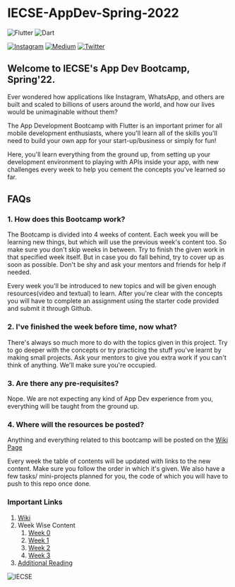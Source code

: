 # IECSE-AppDev-Spring-2022



![Flutter](https://img.shields.io/badge/Flutter-%2302569B.svg?style=for-the-badge&logo=Flutter&logoColor=white) 
![Dart](https://img.shields.io/badge/dart-%230175C2.svg?style=for-the-badge&logo=dart&logoColor=white)



[![Instagram](https://img.shields.io/badge/iecsemanipal-%23E4405F.svg?style=for-the-badge&logo=Instagram&logoColor=white)](https://www.instagram.com/iecsemanipal/)
[![Medium](https://img.shields.io/badge/Medium-12100E?style=for-the-badge&logo=medium&logoColor=white)](https://medium.com/iecse-hashtag/latest) 
[![Twitter](https://img.shields.io/badge/iecsemanipal-%231DA1F2.svg?style=for-the-badge&logo=Twitter&logoColor=white)](https://twitter.com/iecsemanipal)


<!-- Icons copy karna aaye ho kya? -->

## Welcome to IECSE's App Dev Bootcamp, Spring'22.

Ever wondered how applications like Instagram, WhatsApp, and others are built and scaled to billions of users around the world, and how our lives would be unimaginable without them?

The App Development Bootcamp with Flutter is an important primer for all mobile development enthusiasts, where you'll learn all of the skills you'll need to build your own app for your start-up/business or simply for fun!

Here, you'll learn everything from the ground up, from setting up your development environment to playing with APIs inside your app, with new challenges every week to help you cement the concepts you've learned so far.



## FAQs

### 1. How does this Bootcamp work?
The Bootcamp is divided into 4 weeks of content. Each week you will be learning new things, but which will use the previous week's content too. So make sure you don't skip weeks in between. Try to finish the given work in that specified week itself. But in case you do fall behind, try to cover up as soon as possible. Don't be shy and ask your mentors and friends for help if needed. 

Every week you'll be introduced to new topics and will be given enough resources(video and textual) to learn. After you're clear with the concepts you will have to complete an assignment using the starter code provided and submit it through Github.

### 2. I've finished the week before time, now what?
There's always so much more to do with the topics given in this project. Try to go deeper with the concepts or try practicing the stuff you've learnt by making small projects. Ask your mentors to give you extra work if you can't think of anything. We'll make sure you're occupied.

### 3. Are there any pre-requisites?
Nope. We are not expecting any kind of App Dev experience from you, everything will be taught from the ground up.

### 4. Where will the resources be posted?
Anything and everything related to this bootcamp will be posted on the [Wiki Page](https://github.com/divyanshkul/IECSE-AppDev-Spring-2022/wiki)

Every week the table of contents will be updated with links to the new content. Make sure you follow the order in which it's given. We also have a few tasks/ mini-projects planned for you, the code of which you will have to push to this repo once done.

### Important Links
1. [Wiki](https://github.com/divyanshkul/IECSE-AppDev-Spring-2022/wiki)
2. Week Wise Content
   1. [Week 0](https://github.com/divyanshkul/IECSE-AppDev-Spring-2022/wiki/Week-0)
   2. [Week 1](https://)
   3. [Week 2](https://)
   4. [Week 3](https://)
3. [Additional Reading](https://page-banana-hai.vercel.app/)


   
![IECSE](https://img.shields.io/badge/IECSE-Spring%20Bootcamp%202022-important)


